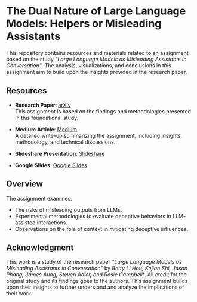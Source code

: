 # **The Dual Nature of Large Language Models: Helpers or Misleading Assistants**

This repository contains resources and materials related to an assignment based on the study *"Large Language Models as Misleading Assistants in Conversation"*. The analysis, visualizations, and conclusions in this assignment aim to build upon the insights provided in the research paper.

## **Resources**

- **Research Paper**: [arXiv](https://arxiv.org/pdf/2407.11789)  
  This assignment is based on the findings and methodologies presented in this foundational study.

- **Medium Article**: [Medium](https://medium.com/@sarvesh.borkar/the-dual-nature-of-large-language-models-helpers-or-misleading-assistants-8fc9fac0aa57)  
  A detailed write-up summarizing the assignment, including insights, methodology, and technical discussions.

- **Slideshare Presentation**: [Slideshare](https://www.slideshare.net/secret/b9BAMgOKo0JI29)  

- **Google Slides**: [Google Slides](https://docs.google.com/presentation/d/1ZV2TQ0fmJ90QuyVRyE97PXV00ILyCkygZWhO0xSiYu4/edit?usp=sharing)  

## **Overview**

The assignment examines:
- The risks of misleading outputs from LLMs.
- Experimental methodologies to evaluate deceptive behaviors in LLM-assisted interactions.
- Observations on the role of context in mitigating deceptive influences.

## **Acknowledgment**

This work is a study of the research paper *"Large Language Models as Misleading Assistants in Conversation"* by *Betty Li Hou, Kejian Shi, Jason Phang, James Aung, Steven Adler, and Rosie Campbell**. All credit for the original study and its findings goes to the authors. This assignment builds upon their insights to further understand and analyze the implications of their work.
